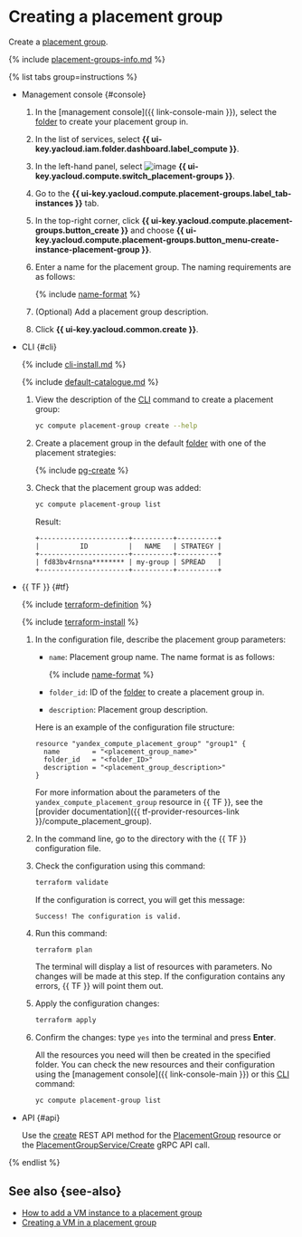 # Creating a placement group

Create a [placement group](../../concepts/placement-groups.md).

{% include [placement-groups-info.md](../../../_includes/compute/placement-groups-info.md) %}

{% list tabs group=instructions %}

- Management console {#console}

   1. In the [management console]({{ link-console-main }}), select the [folder](../../../resource-manager/concepts/resources-hierarchy.md#folder) to create your placement group in.
   1. In the list of services, select **{{ ui-key.yacloud.iam.folder.dashboard.label_compute }}**.
   1. In the left-hand panel, select ![image](../../../_assets/compute/group-placement-pic.svg) **{{ ui-key.yacloud.compute.switch_placement-groups }}**.
   1. Go to the **{{ ui-key.yacloud.compute.placement-groups.label_tab-instances }}** tab.
   1. In the top-right corner, click **{{ ui-key.yacloud.compute.placement-groups.button_create }}** and choose **{{ ui-key.yacloud.compute.placement-groups.button_menu-create-instance-placement-group }}**.
   1. Enter a name for the placement group. The naming requirements are as follows:

      {% include [name-format](../../../_includes/name-format.md) %}

   1. (Optional) Add a placement group description.
   1. Click **{{ ui-key.yacloud.common.create }}**.

- CLI {#cli}

   {% include [cli-install.md](../../../_includes/cli-install.md) %}

   {% include [default-catalogue.md](../../../_includes/default-catalogue.md) %}

   1. View the description of the [CLI](../../../cli/) command to create a placement group:

      ```bash
      yc compute placement-group create --help
      ```

   1. Create a placement group in the default [folder](../../../resource-manager/concepts/resources-hierarchy.md#folder) with one of the placement strategies:

      {% include [pg-create](../../../_includes/compute/placement-groups-create.md) %}

   1. Check that the placement group was added:

      ```bash
      yc compute placement-group list
      ```

      Result:

      ```text
      +----------------------+----------+----------+
      |          ID          |   NAME   | STRATEGY |
      +----------------------+----------+----------+
      | fd83bv4rnsna******** | my-group | SPREAD   |
      +----------------------+----------+----------+
      ```

- {{ TF }} {#tf}

   {% include [terraform-definition](../../../_tutorials/_tutorials_includes/terraform-definition.md) %}

   {% include [terraform-install](../../../_includes/terraform-install.md) %}

   1. In the configuration file, describe the placement group parameters:
      * `name`: Placement group name. The name format is as follows:

         {% include [name-format](../../../_includes/name-format.md) %}

      * `folder_id`: ID of the [folder](../../../resource-manager/concepts/resources-hierarchy.md#folder) to create a placement group in.
      * `description`: Placement group description.

      Here is an example of the configuration file structure:

      ```hcl
      resource "yandex_compute_placement_group" "group1" {
        name        = "<placement_group_name>"
        folder_id   = "<folder_ID>"
        description = "<placement_group_description>"
      }
      ```

      For more information about the parameters of the `yandex_compute_placement_group` resource in {{ TF }}, see the [provider documentation]({{ tf-provider-resources-link }}/compute_placement_group).
   1. In the command line, go to the directory with the {{ TF }} configuration file.
   1. Check the configuration using this command:

      ```bash
      terraform validate
      ```

      If the configuration is correct, you will get this message:

      ```text
      Success! The configuration is valid.
      ```

   1. Run this command:

      ```bash
      terraform plan
      ```

      The terminal will display a list of resources with parameters. No changes will be made at this step. If the configuration contains any errors, {{ TF }} will point them out.
   1. Apply the configuration changes:

      ```bash
      terraform apply
      ```

   1. Confirm the changes: type `yes` into the terminal and press **Enter**.

      All the resources you need will then be created in the specified folder. You can check the new resources and their configuration using the [management console]({{ link-console-main }}) or this [CLI](../../../cli/) command:

      ```bash
      yc compute placement-group list
      ```

- API {#api}

   Use the [create](../../api-ref/PlacementGroup/create.md) REST API method for the [PlacementGroup](../../api-ref/PlacementGroup/index.md) resource or the [PlacementGroupService/Create](../../api-ref/grpc/PlacementGroup/create.md) gRPC API call.

{% endlist %}

## See also {see-also}

* [How to add a VM instance to a placement group](add-vm.md)
* [Creating a VM in a placement group](create-vm-in-pg.md)